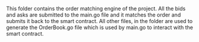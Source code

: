This folder contains the order matching engine of the project. All the bids and asks are submitted to the main.go file and it matches the order and submits it back to the smart contract.
All other files, in the folder are used to generate the OrderBook.go file which is used by main.go to interact with the smart contract.
